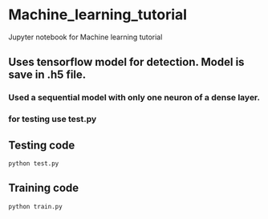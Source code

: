 # Machine_learning_tutorial
Jupyter notebook for Machine learning tutorial


## Uses tensorflow model for detection. Model is save in .h5 file.

### Used a sequential model with only one neuron of a dense layer.

### for testing use test.py

## Testing code
``` Test code
python test.py
```

## Training code
```Train code
python train.py
```
